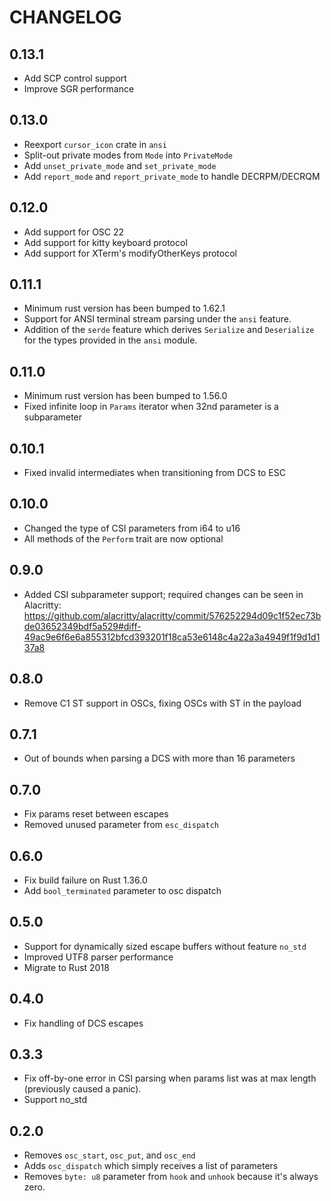 CHANGELOG
=========

## 0.13.1

- Add SCP control support
- Improve SGR performance

## 0.13.0

- Reexport `cursor_icon` crate in `ansi`
- Split-out private modes from `Mode` into `PrivateMode`
- Add `unset_private_mode` and `set_private_mode`
- Add `report_mode` and `report_private_mode` to handle DECRPM/DECRQM

## 0.12.0

- Add support for OSC 22
- Add support for kitty keyboard protocol
- Add support for XTerm's modifyOtherKeys protocol

## 0.11.1

- Minimum rust version has been bumped to 1.62.1
- Support for ANSI terminal stream parsing under the `ansi` feature.
- Addition of the `serde` feature which derives `Serialize` and `Deserialize`
  for the types provided in the `ansi` module.

## 0.11.0

- Minimum rust version has been bumped to 1.56.0
- Fixed infinite loop in `Params` iterator when 32nd parameter is a subparameter

## 0.10.1

- Fixed invalid intermediates when transitioning from DCS to ESC

## 0.10.0

- Changed the type of CSI parameters from i64 to u16
- All methods of the `Perform` trait are now optional

## 0.9.0

- Added CSI subparameter support; required changes can be seen in Alacritty:
    https://github.com/alacritty/alacritty/commit/576252294d09c1f52ec73bde03652349bdf5a529#diff-49ac9e6f6e6a855312bfcd393201f18ca53e6148c4a22a3a4949f1f9d1d137a8

## 0.8.0

- Remove C1 ST support in OSCs, fixing OSCs with ST in the payload

## 0.7.1

- Out of bounds when parsing a DCS with more than 16 parameters

## 0.7.0

- Fix params reset between escapes
- Removed unused parameter from `esc_dispatch`

## 0.6.0

- Fix build failure on Rust 1.36.0
- Add `bool_terminated` parameter to osc dispatch

## 0.5.0

- Support for dynamically sized escape buffers without feature `no_std`
- Improved UTF8 parser performance
- Migrate to Rust 2018

## 0.4.0

- Fix handling of DCS escapes

## 0.3.3

- Fix off-by-one error in CSI parsing when params list was at max length
  (previously caused a panic).
- Support no_std

## 0.2.0

- Removes `osc_start`, `osc_put`, and `osc_end`
- Adds `osc_dispatch` which simply receives a list of parameters
- Removes `byte: u8` parameter from `hook` and `unhook` because it's always
  zero.
